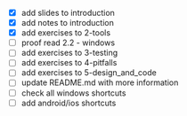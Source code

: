 - [x] add slides to introduction
- [x] add notes to introduction
- [x] add exercises to 2-tools
- [ ] proof read 2.2 - windows
- [ ] add exercises to 3-testing
- [ ] add exercises to 4-pitfalls
- [ ] add exercises to 5-design_and_code
- [ ] update README.md with more information
- [ ] check all windows shortcuts
- [ ] add android/ios shortcuts